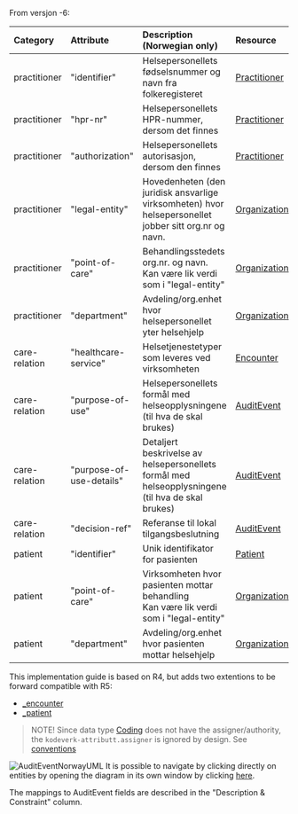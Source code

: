 

From versjon -6:

| Category         | Attribute                | Description (Norwegian only)                                                                          | Resource                                                                | Profile                                                                                                        |
|:-----------------|:-------------------------|:------------------------------------------------------------------------------------------------------|:------------------------------------------------------------------------|:---------------------------------------------------------------------------------------------------------------|
| practitioner     | "identifier"             | Helsepersonellets fødselsnummer og navn fra folkeregisteret                                           | [Practitioner](https://hl7.org/fhir/R4/practitioner.html)               | [AuditEventNorwayPractitioner](StructureDefinition-AuditEventNorwayPractitioner.html)                          |
| practitioner     | "hpr-nr"                 | Helsepersonellets HPR-nummer, dersom det finnes                                                       | [Practitioner](https://hl7.org/fhir/R4/practitioner.html)               | [AuditEventNorwayPractitioner](StructureDefinition-AuditEventNorwayPractitioner.html)                          |
| practitioner     | "authorization"     	  | Helsepersonellets autorisasjon, dersom den finnes                                                     | [Practitioner](https://hl7.org/fhir/R4/practitioner.html)               | [AuditEventNorwayPractitioner](StructureDefinition-AuditEventNorwayPractitioner.html)                           |
| practitioner     | "legal-entity"           | Hovedenheten (den juridisk ansvarlige virksomheten) hvor helsepersonellet jobber sitt org.nr og navn. | [Organization](https://hl7.org/fhir/R4/organization.html)               | [AuditEventNorwayPractitionerLegalEntity](StructureDefinition-AuditEventNorwayPractitionerLegalEntity.html)   |
| practitioner     | "point-of-care"          | Behandlingsstedets org.nr. og navn.<br>Kan være lik verdi som i "legal-entity"                        | [Organization](https://hl7.org/fhir/R4/organization.html)               | [AuditEventNorwayPractitionerPointOfCareOrganization](StructureDefinition-AuditEventNorwayPractitionerPointOfCareOrganization.html)          |
| practitioner     | "department"             | Avdeling/org.enhet hvor helsepersonellet yter helsehjelp                                              | [Organization](https://hl7.org/fhir/R4/organization.html)               | [AuditEventNorwayPractitionerDepartment](StructureDefinition-AuditEventNorwayPractitionerDepartment.html)       |
| care-relation    | "healthcare-service"     | Helsetjenestetyper som leveres ved virksomheten                                                       | [Encounter](https://hl7.org/fhir/R4/encounter.html)                     | [AuditEventNorwayEncounter](StructureDefinition-AuditEventNorwayEncounter.html)                                 |
| care-relation    | "purpose-of-use"         | Helsepersonellets formål med helseopplysningene (til hva de skal brukes)                              | [AuditEvent](https://hl7.org/fhir/R4/auditevent.html)                   | This profile                                                                                                    |
| care-relation    | "purpose-of-use-details" | Detaljert beskrivelse av helsepersonellets formål med helseopplysningene (til hva de skal brukes)     | [AuditEvent](https://hl7.org/fhir/R4/auditevent.html)                   | This profile                                                                                                    |
| care-relation    | "decision-ref"           | Referanse til lokal tilgangsbeslutning                                                                | [AuditEvent](https://hl7.org/fhir/R4/auditevent.html)                   | This profile                                                                                                    |
| patient          | "identifier"             | Unik identifikator for pasienten                                                                      | [Patient](https://hl7.org/fhir/R4/patient.html)                         | [AuditEventNorwayPatient](StructureDefinition-AuditEventNorwayPatient.html)                                     |
| patient          | "point-of-care"  	      | Virksomheten hvor pasienten mottar behandling <br>Kan være lik verdi som i "legal-entity"             | [Organization](https://hl7.org/fhir/R4/organization.html)               | [AuditEventNorwayEncounterPointOfCareOrganization](StructureDefinition-AuditEventNorwayEncounterPointOfCareOrganization.html)                |
| patient          | "department"             | Avdeling/org.enhet hvor pasienten mottar helsehjelp                                        	          | [Organization](https://hl7.org/fhir/R4/organization.html)               | [AuditEventNorwayEncounterServiceProviderOrganization](StructureDefinition-AuditEventNorwayEncounterServiceProviderOrganization.html)|


This implementation guide is based on R4, but adds two extentions to be forward compatible with R5:
- [_encounter](https://hl7.org/fhir/R5/auditevent-definitions.html#AuditEvent.encounter)
- [_patient](https://hl7.org/fhir/R5/auditevent-definitions.html#AuditEvent.patient) 

> NOTE! Since data type [Coding](https://hl7.org/fhir/R4/datatypes.html#Coding) does not have the assigner/authority, the ``kodeverk-attributt.assigner`` is ignored by design. See [conventions](https://github.com/NorskHelsenett/Tillitsrammeverk/blob/main/specs/informasjons_og_datamodell.md#4221-konvensjoner-brukt-i-datamodellen)

![AuditEventNorwayUML](AuditEvent-ClassDiagram.svg)
It is possible to navigate by clicking directly on entities by opening the diagram in its own window by clicking [here](AuditEvent-ClassDiagram.svg).

The mappings to AuditEvent fields are described in the "Description & Constraint" column. 